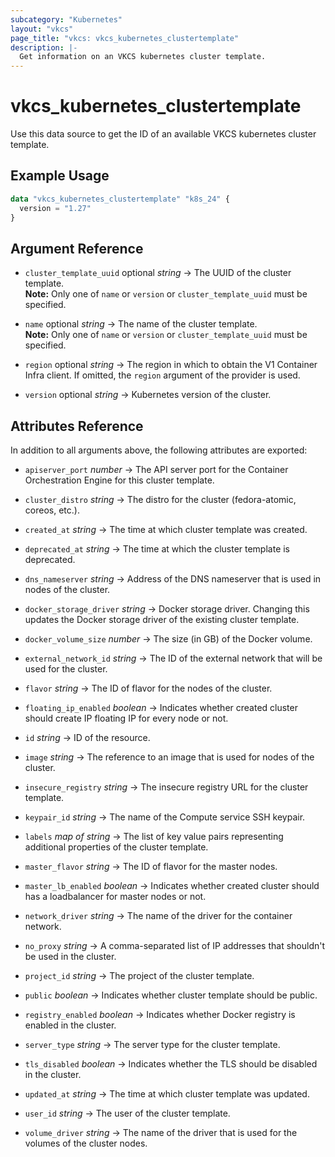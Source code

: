 ```yaml
---
subcategory: "Kubernetes"
layout: "vkcs"
page_title: "vkcs: vkcs_kubernetes_clustertemplate"
description: |-
  Get information on an VKCS kubernetes cluster template.
---
```


# vkcs_kubernetes_clustertemplate

Use this data source to get the ID of an available VKCS kubernetes cluster template.

## Example Usage

```terraform
data "vkcs_kubernetes_clustertemplate" "k8s_24" {
  version = "1.27"
}
```
## Argument Reference
- `cluster_template_uuid` optional *string* &rarr;  The UUID of the cluster template. <br>**Note:** Only one of `name` or `version` or `cluster_template_uuid` must be specified.

- `name` optional *string* &rarr;  The name of the cluster template. <br>**Note:** Only one of `name` or `version` or `cluster_template_uuid` must be specified.

- `region` optional *string* &rarr;  The region in which to obtain the V1 Container Infra client. If omitted, the `region` argument of the provider is used.

- `version` optional *string* &rarr;  Kubernetes version of the cluster.


## Attributes Reference
In addition to all arguments above, the following attributes are exported:
- `apiserver_port` *number* &rarr;  The API server port for the Container Orchestration Engine for this cluster template.

- `cluster_distro` *string* &rarr;  The distro for the cluster (fedora-atomic, coreos, etc.).

- `created_at` *string* &rarr;  The time at which cluster template was created.

- `deprecated_at` *string* &rarr;  The time at which the cluster template is deprecated.

- `dns_nameserver` *string* &rarr;  Address of the DNS nameserver that is used in nodes of the cluster.

- `docker_storage_driver` *string* &rarr;  Docker storage driver. Changing this updates the Docker storage driver of the existing cluster template.

- `docker_volume_size` *number* &rarr;  The size (in GB) of the Docker volume.

- `external_network_id` *string* &rarr;  The ID of the external network that will be used for the cluster.

- `flavor` *string* &rarr;  The ID of flavor for the nodes of the cluster.

- `floating_ip_enabled` *boolean* &rarr;  Indicates whether created cluster should create IP floating IP for every node or not.

- `id` *string* &rarr;  ID of the resource.

- `image` *string* &rarr;  The reference to an image that is used for nodes of the cluster.

- `insecure_registry` *string* &rarr;  The insecure registry URL for the cluster template.

- `keypair_id` *string* &rarr;  The name of the Compute service SSH keypair.

- `labels` *map of* *string* &rarr;  The list of key value pairs representing additional properties of the cluster template.

- `master_flavor` *string* &rarr;  The ID of flavor for the master nodes.

- `master_lb_enabled` *boolean* &rarr;  Indicates whether created cluster should has a loadbalancer for master nodes or not.

- `network_driver` *string* &rarr;  The name of the driver for the container network.

- `no_proxy` *string* &rarr;  A comma-separated list of IP addresses that shouldn't be used in the cluster.

- `project_id` *string* &rarr;  The project of the cluster template.

- `public` *boolean* &rarr;  Indicates whether cluster template should be public.

- `registry_enabled` *boolean* &rarr;  Indicates whether Docker registry is enabled in the cluster.

- `server_type` *string* &rarr;  The server type for the cluster template.

- `tls_disabled` *boolean* &rarr;  Indicates whether the TLS should be disabled in the cluster.

- `updated_at` *string* &rarr;  The time at which cluster template was updated.

- `user_id` *string* &rarr;  The user of the cluster template.

- `volume_driver` *string* &rarr;  The name of the driver that is used for the volumes of the cluster nodes.


